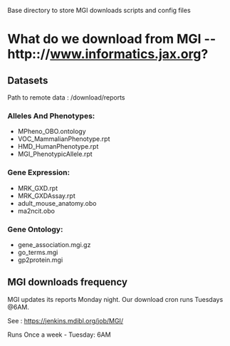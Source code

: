 Base directory to store MGI downloads scripts and config files

# What do we download from MGI -- http:://www.informatics.jax.org?

## Datasets 
 Path to remote data : /download/reports

### Alleles And Phenotypes:
 * MPheno_OBO.ontology
 * VOC_MammalianPhenotype.rpt
 * HMD_HumanPhenotype.rpt
 * MGI_PhenotypicAllele.rpt

### Gene Expression:
 * MRK_GXD.rpt
 * MRK_GXDAssay.rpt
 * adult_mouse_anatomy.obo
 * ma2ncit.obo

### Gene Ontology:
 * gene_association.mgi.gz
 * go_terms.mgi
 * gp2protein.mgi

## MGI downloads frequency
MGI  updates its reports Monday night. Our download cron runs Tuesdays @6AM.

See : https://jenkins.mdibl.org/job/MGI/

Runs Once a week - Tuesday: 6AM
